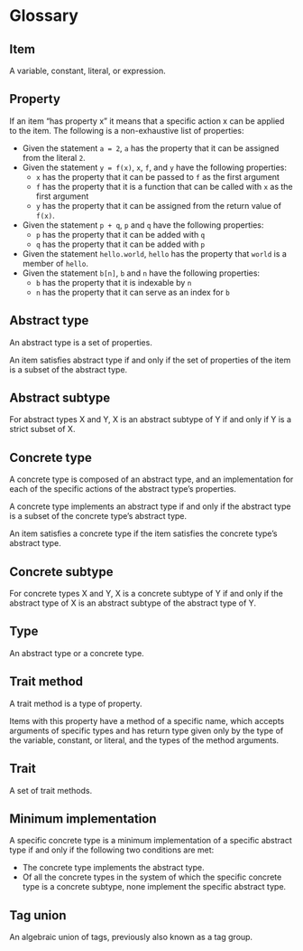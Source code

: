 # Glossary

## Item

A variable, constant, literal, or expression.

## Property

If an item “has property x” it means that a specific action x can be applied to the item. The following is a non-exhaustive list of properties:

- Given the statement `a = 2`, `a` has the property that it can be assigned from the literal `2`.
- Given the statement `y = f(x)`, `x`, `f`, and `y` have the following properties:
  - `x` has the property that it can be passed to `f` as the first argument
  - `f` has the property that it is a function that can be called with `x` as the first argument
  - `y` has the property that it can be assigned from the return value of `f(x)`.
- Given the statement `p + q`, `p` and `q` have the following properties:
  - `p` has the property that it can be added with `q`
  - `q` has the property that it can be added with `p`
- Given the statement `hello.world`, `hello` has the property that `world` is a member of `hello`.
- Given the statement `b[n]`, `b` and `n` have the following properties:
  - `b` has the property that it is indexable by `n`
  - `n` has the property that it can serve as an index for `b`

## Abstract type

An abstract type is a set of properties.

An item satisfies abstract type if and only if the set of properties of the item is a subset of the abstract type.

## Abstract subtype

For abstract types X and Y, X is an abstract subtype of Y if and only if Y is a strict subset of X.

## Concrete type

A concrete type is composed of an abstract type, and an implementation for each of the specific actions of the abstract type’s properties.

A concrete type implements an abstract type if and only if the abstract type is a subset of the concrete type’s abstract type.

An item satisfies a concrete type if the item satisfies the concrete type’s abstract type.

## Concrete subtype

For concrete types X and Y, X is a concrete subtype of Y if and only if the abstract type of X is an abstract subtype of the abstract type of Y.

## Type

An abstract type or a concrete type.

## Trait method

A trait method is a type of property.

Items with this property have a method of a specific name, which accepts arguments of specific types and has return type given only by the type of the variable, constant, or literal, and the types of the method arguments.

## Trait

A set of trait methods.

## Minimum implementation

A specific concrete type is a minimum implementation of a specific abstract type if and only if the following two conditions are met:

- The concrete type implements the abstract type.
- Of all the concrete types in the system of which the specific concrete type is a concrete subtype, none implement the specific abstract type.

## Tag union

An algebraic union of tags, previously also known as a tag group.
